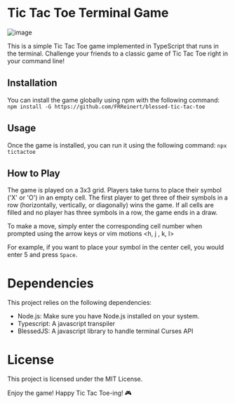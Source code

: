# Tic Tac Toe Terminal Game
![image](https://github.com/FRReinert/blessed-tic-tac-toe/assets/25513355/1828460b-fe8c-4792-ba17-90585839b3fa)

This is a simple Tic Tac Toe game implemented in TypeScript that runs in the terminal. Challenge your friends to a classic game of Tic Tac Toe right in your command line!

## Installation
You can install the game globally using npm with the following command:
```npm install -G https://github.com/FRReinert/blessed-tic-tac-toe```

## Usage
Once the game is installed, you can run it using the following command:
```npx tictactoe```

## How to Play
The game is played on a 3x3 grid. Players take turns to place their symbol ('X' or 'O') in an empty cell. The first player to get three of their symbols in a row (horizontally, vertically, or diagonally) wins the game. If all cells are filled and no player has three symbols in a row, the game ends in a draw.

To make a move, simply enter the corresponding cell number when prompted using the arrow keys or vim motions \<h, j , k, l>

For example, if you want to place your symbol in the center cell, you would enter 5 and press `Space`.

# Dependencies
This project relies on the following dependencies:

* Node.js: Make sure you have Node.js installed on your system.
* Typescript: A javascript transpiler
* BlessedJS: A javascript library to handle terminal Curses API

# License
This project is licensed under the MIT License.

Enjoy the game! Happy Tic Tac Toe-ing! 🎮
